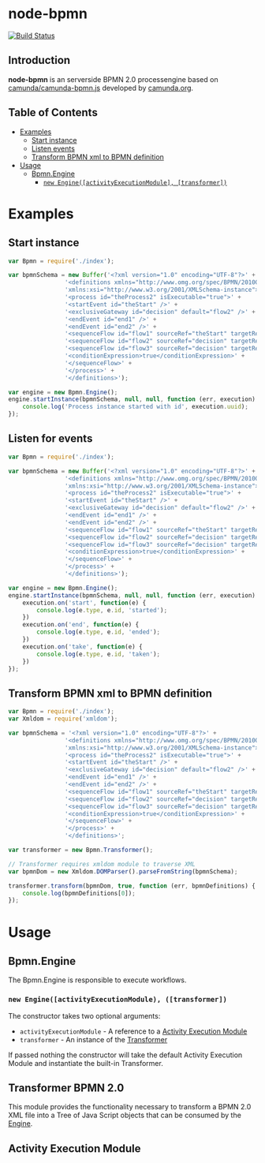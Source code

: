node-bpmn
===========

[![Build Status](https://secure.travis-ci.org/paed01/bpmn-engine.png)](http://travis-ci.org/paed01/bpmn-engine)

## Introduction
**node-bpmn** is an serverside BPMN 2.0 processengine based on [camunda/camunda-bpmn.js](https://github.com/camunda/camunda-bpmn.js) developed by [camunda.org](http://camunda.org/).

## Table of Contents
- [Examples](#examples)
    - [Start instance](#start-instance)
    - [Listen events](#listen-for-events)
    - [Transform BPMN xml to BPMN definition](#transform-bpmn-xml-to-bpmn-definition)
- [Usage](#usage)
    - [Bpmn.Engine](#bpmnengine)
        - [`new Engine([activityExecutionModule], [transformer])`](#new-engineactivityexecutionmodule-transformer)

# Examples

## Start instance
```javascript
var Bpmn = require('./index');

var bpmnSchema = new Buffer('<?xml version="1.0" encoding="UTF-8"?>' +
                '<definitions xmlns="http://www.omg.org/spec/BPMN/20100524/MODEL" ' +
                'xmlns:xsi="http://www.w3.org/2001/XMLSchema-instance">' +
                '<process id="theProcess2" isExecutable="true">' +
                '<startEvent id="theStart" />' +
                '<exclusiveGateway id="decision" default="flow2" />' +
                '<endEvent id="end1" />' +
                '<endEvent id="end2" />' +
                '<sequenceFlow id="flow1" sourceRef="theStart" targetRef="decision" />' +
                '<sequenceFlow id="flow2" sourceRef="decision" targetRef="end1" />' +
                '<sequenceFlow id="flow3" sourceRef="decision" targetRef="end2">' +
                '<conditionExpression>true</conditionExpression>' +
                '</sequenceFlow>' +
                '</process>' +
                '</definitions>');

var engine = new Bpmn.Engine();
engine.startInstance(bpmnSchema, null, null, function (err, execution) {
    console.log('Process instance started with id', execution.uuid);
});
```

## Listen for events
```javascript
var Bpmn = require('./index');

var bpmnSchema = new Buffer('<?xml version="1.0" encoding="UTF-8"?>' +
                '<definitions xmlns="http://www.omg.org/spec/BPMN/20100524/MODEL" ' +
                'xmlns:xsi="http://www.w3.org/2001/XMLSchema-instance">' +
                '<process id="theProcess2" isExecutable="true">' +
                '<startEvent id="theStart" />' +
                '<exclusiveGateway id="decision" default="flow2" />' +
                '<endEvent id="end1" />' +
                '<endEvent id="end2" />' +
                '<sequenceFlow id="flow1" sourceRef="theStart" targetRef="decision" />' +
                '<sequenceFlow id="flow2" sourceRef="decision" targetRef="end1" />' +
                '<sequenceFlow id="flow3" sourceRef="decision" targetRef="end2">' +
                '<conditionExpression>true</conditionExpression>' +
                '</sequenceFlow>' +
                '</process>' +
                '</definitions>');

var engine = new Bpmn.Engine();
engine.startInstance(bpmnSchema, null, null, function (err, execution) {
    execution.on('start', function(e) {
        console.log(e.type, e.id, 'started');
    })
    execution.on('end', function(e) {
        console.log(e.type, e.id, 'ended');
    })
    execution.on('take', function(e) {
        console.log(e.type, e.id, 'taken');
    })
});
```

## Transform BPMN xml to BPMN definition
```javascript
var Bpmn = require('./index');
var Xmldom = require('xmldom');

var bpmnSchema = '<?xml version="1.0" encoding="UTF-8"?>' +
                '<definitions xmlns="http://www.omg.org/spec/BPMN/20100524/MODEL" ' +
                'xmlns:xsi="http://www.w3.org/2001/XMLSchema-instance">' +
                '<process id="theProcess2" isExecutable="true">' +
                '<startEvent id="theStart" />' +
                '<exclusiveGateway id="decision" default="flow2" />' +
                '<endEvent id="end1" />' +
                '<endEvent id="end2" />' +
                '<sequenceFlow id="flow1" sourceRef="theStart" targetRef="decision" />' +
                '<sequenceFlow id="flow2" sourceRef="decision" targetRef="end1" />' +
                '<sequenceFlow id="flow3" sourceRef="decision" targetRef="end2">' +
                '<conditionExpression>true</conditionExpression>' +
                '</sequenceFlow>' +
                '</process>' +
                '</definitions>';

var transformer = new Bpmn.Transformer();

// Transformer requires xmldom module to traverse XML
var bpmnDom = new Xmldom.DOMParser().parseFromString(bpmnSchema);

transformer.transform(bpmnDom, true, function (err, bpmnDefinitions) {
    console.log(bpmnDefinitions[0]);    
});
```

# Usage

## Bpmn.Engine
The Bpmn.Engine is responsible to execute workflows.

### `new Engine([activityExecutionModule), ([transformer])`
The constructor takes two optional arguments:

- `activityExecutionModule` - A reference to a [Activity Execution Module](#activityExecutionModule)
- `transformer` - An instance of the [Transformer](#transformer)

If passed nothing the constructor will take the default Activity Execution Module and instantiate the built-in Transformer.

## Transformer BPMN 2.0
This module provides the functionality necessary to transform a BPMN 2.0 XML file into a Tree of Java Script objects that can be consumed by the [Engine](#engine).

## Activity Execution Module



